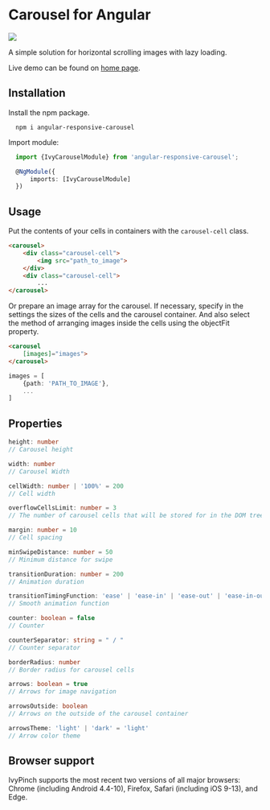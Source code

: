 # Carousel for Angular

<img src="https://badgen.net/bundlephobia/min/angular-responsive-carousel" />

A simple solution for horizontal scrolling images with lazy loading.

Live demo can be found on [home page](http://ivylab.space/carousel).

## Installation

Install the npm package.
```
  npm i angular-responsive-carousel
```
Import module:
```ts
  import {IvyCarouselModule} from 'angular-responsive-carousel';

  @NgModule({
      imports: [IvyCarouselModule]
  })
```

## Usage
Put the contents of your cells in containers with the `carousel-cell` class.

```html
<carousel>
    <div class="carousel-cell">
        <img src="path_to_image">
    </div>
    <div class="carousel-cell">
        ...
</carousel>
```

Or prepare an image array for the carousel. If necessary, specify in the settings the sizes of the cells and the carousel container. And also select the method of arranging images inside the cells using the objectFit property.

```html
<carousel
    [images]="images">
</carousel>
```
```ts
images = [
    {path: 'PATH_TO_IMAGE'},
    ...
]
```

## Properties

```ts
height: number
// Carousel height

width: number
// Carousel Width

cellWidth: number | '100%' = 200
// Cell width

overflowCellsLimit: number = 3
// The number of carousel cells that will be stored for in the DOM tree outside the scope.

margin: number = 10
// Cell spacing

minSwipeDistance: number = 50
// Minimum distance for swipe

transitionDuration: number = 200
// Animation duration

transitionTimingFunction: 'ease' | 'ease-in' | 'ease-out' | 'ease-in-out' | 'linear' = 'ease'
// Smooth animation function

counter: boolean = false
// Counter

counterSeparator: string = " / "
// Counter separator

borderRadius: number
// Border radius for carousel cells

arrows: boolean = true
// Arrows for image navigation

arrowsOutside: boolean
// Arrows on the outside of the carousel container

arrowsTheme: 'light' | 'dark' = 'light'
// Arrow color theme
```

## Browser support

IvyPinch supports the most recent two versions of all major browsers: Chrome (including Android 4.4-10), Firefox, Safari (including iOS 9-13), and Edge.